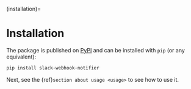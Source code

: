 (installation)=

# Installation

The package is published on [PyPI](https://pypi.org/project/slack-webhook-notifier/) and can be installed with `pip` (or any equivalent):

```bash
pip install slack-webhook-notifier
```

Next, see the {ref}`section about usage <usage>` to see how to use it.
